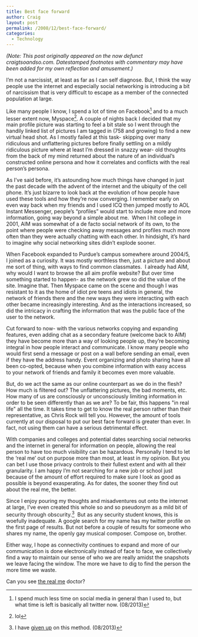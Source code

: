 ```yaml
---
title: Best face forward
author: Craig
layout: post
permalink: /2008/12/best-face-forward/
categories:
  - Technology
---
```

*(Note: This post originally appeared on the now defunct craigtsoandso.com. Datestamped footnotes with commentary may have been added for my own reflection and amusement.)*

I’m not a narcissist, at least as far as I can self diagnose. But, I think the way people use the internet and especially social networking is introducing a bit of narcissism that is very difficult to escape as a member of the connected population at large.

Like many people I know, I spend a lot of time on Facebook[^1] and to a much lesser extent now, Myspace[^2]. A couple of nights back I decided that my main profile picture was starting to feel a bit stale so I went through the handily linked list of pictures I am tagged in (758 and growing) to find a new virtual head shot. As I mostly failed at this task- skipping over many ridiculous and unflattering pictures before finally settling on a mildly ridiculous picture where at least I’m dressed in snazzy wear- old thoughts from the back of my mind returned about the nature of an individual’s constructed online persona and how it correlates and conflicts with the real person’s persona.

 [^1]: I spend much less time on social media in general than I used to, but what time is left is basically all twitter now. (08/2013) 
 [^2]: lol 

As I’ve said before, it’s astounding how much things have changed in just the past decade with the advent of the internet and the ubiquity of the cell phone. It’s just bizarre to look back at the evolution of how people have used these tools and how they’re now converging. I remember early on even way back when my friends and I used ICQ then jumped mostly to AOL Instant Messenger, people’s “profiles” would start to include more and more information, going way beyond a simple about me.  When I hit college in 2001, AIM was somewhat of a de facto social network of its own, to the point where people were checking away messages and profiles much more often than they were actually chatting with each other. In hindsight, it’s hard to imagine why social networking sites didn’t explode sooner.

When Facebook expanded to Purdue’s campus somewhere around 2004/5, I joined as a curiosity. It was mostly worthless then, just a picture and about me sort of thing, with ways to find common classmates.  I already had AIM, why would I want to browse the all aim profile website? But over time something started to happen- as the network grew so did the value of the site. Imagine that. Then Myspace came on the scene and though I was resistant to it as the home of idiot pre teens and idiots in general, the network of friends there and the new ways they were interacting with each other became increasingly interesting. And as the interactions increased, so did the intricacy in crafting the information that was the public face of the user to the network.

Cut forward to now- with the various networks copying and expanding features, even adding chat as a secondary feature (welcome back to AIM) they have become more than a way of looking people up, they’re becoming integral in how people interact and communicate. I know many people who would first send a message or post on a wall before sending an email, even if they have the address handy. Event organizing and photo sharing have all been co-opted, because when you combine information with easy access to your network of friends and family it becomes even more valuable.

But, do we act the same as our online counterpart as we do in the flesh? How much is filtered out? The unflattering pictures, the bad moments, etc. How many of us are consciously or unconsciously limiting information in order to be seen differently than as we are? To be fair, this happens "in real life" all the time. It takes time to get to know the real person rather than their representative, as Chris Rock will tell you. However, the amount of tools currently at our disposal to put our best face forward is greater than ever. In fact, not using them can have a serious detrimental effect.

With companies and colleges and potential dates searching social networks and the internet in general for information on people, allowing the real person to have too much visibility can be hazardous. Personally I tend to let the ‘real me’ out on purpose more than most, at least in my opinion. But you can bet I use those privacy controls to their fullest extent and with all their granularity. I am happy I’m not searching for a new job or school just because of the amount of effort required to make sure I look as good as possible is beyond exasperating. As for dates, the sooner they find out about the real me, the better.

Since I enjoy pouring my thoughts and misadventures out onto the internet at large, I’ve even created this whole so and so pseudonym as a mild bit of security through obscurity.[^3]  But as any security student knows, this is woefully inadequate. A google search for my name has my twitter profile on the first page of results. But not before a couple of results for someone who shares my name, the openly gay musical composer. Compose on, brother.

 [^3]: I have [given up](/2012/09/who-am-i-whats-my-name/) on this method. (08/2013)

Either way, I hope as connectivity continues to expand and more of our communication is done electronically instead of face to face, we collectively find a way to maintain our sense of who we are really amidst the snapshots we leave facing the window. The more we have to dig to find the person the more time we waste.

Can you see [the real me](http://www.youtube.com/watch?v=pohhMx9EdNc) doctor?